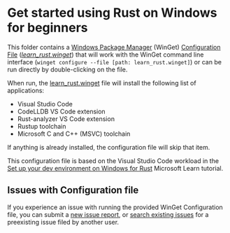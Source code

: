 # Get started using Rust on Windows for beginners

This folder contains a [Windows Package Manager](https://learn.microsoft.com/windows/package-manager/winget/) (WinGet) [Configuration File](https://learn.microsoft.com/windows/package-manager/configuration/) ([_learn_rust.winget_](./learn_rust.winget)) that will work with the WinGet command line interface (`winget configure --file [path: learn_rust.winget]`) or can be run directly by double-clicking on the file.

When run, the [learn_rust.winget](./learn_rust.winget) file will install the following list of applications:

- Visual Studio Code
- CodeLLDB VS Code extension
- Rust-analyzer VS Code extension
- Rustup toolchain
- Microsoft C and C++ (MSVC) toolchain

If anything is already installed, the configuration file will skip that item.

This configuration file is based on the Visual Studio Code workload in the [Set up your dev environment on Windows for Rust](https://learn.microsoft.com/en-us/windows/dev-environment/rust/setup#install-visual-studio-code) Microsoft Learn tutorial.

## Issues with Configuration file

If you experience an issue with running the provided WinGet Configuration file, you can submit a [new issue report](https://github.com/microsoft/winget-dsc/issues/new/choose), or [search existing issues](https://github.com/microsoft/winget-dsc/issues) for a preexisting issue filed by another user.
